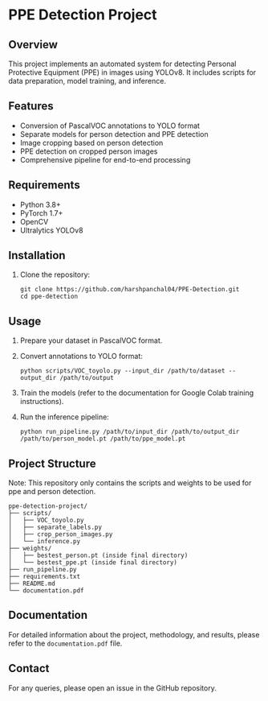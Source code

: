 # PPE Detection Project

## Overview
This project implements an automated system for detecting Personal Protective Equipment (PPE) in images using YOLOv8. It includes scripts for data preparation, model training, and inference.

## Features
- Conversion of PascalVOC annotations to YOLO format
- Separate models for person detection and PPE detection
- Image cropping based on person detection
- PPE detection on cropped person images
- Comprehensive pipeline for end-to-end processing

## Requirements
- Python 3.8+
- PyTorch 1.7+
- OpenCV
- Ultralytics YOLOv8

## Installation
1. Clone the repository:
   ```
   git clone https://github.com/harshpanchal04/PPE-Detection.git
   cd ppe-detection
   ```

## Usage
1. Prepare your dataset in PascalVOC format.

2. Convert annotations to YOLO format:
   ```
   python scripts/VOC_toyolo.py --input_dir /path/to/dataset --output_dir /path/to/output
   ```

3. Train the models (refer to the documentation for Google Colab training instructions).

4. Run the inference pipeline:
   ```
   python run_pipeline.py /path/to/input_dir /path/to/output_dir /path/to/person_model.pt /path/to/ppe_model.pt
   ```

## Project Structure

Note: This repository only contains the scripts and weights to be used for ppe and person detection.

```
ppe-detection-project/
├── scripts/
│   ├── VOC_toyolo.py
│   ├── separate_labels.py
│   ├── crop_person_images.py
│   └── inference.py
├── weights/
│   ├── bestest_person.pt (inside final directory)
│   └── bestest_ppe.pt (inside final directory)
├── run_pipeline.py
├── requirements.txt
├── README.md
└── documentation.pdf
```

## Documentation
For detailed information about the project, methodology, and results, please refer to the `documentation.pdf` file.

## Contact
For any queries, please open an issue in the GitHub repository.